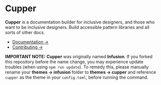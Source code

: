 # Cupper

**Cupper** is a documentation builder for inclusive designers, and those who want to be inclusive designers. Build accessible pattern libraries and all sorts of other docs.

* [Documentation →](https://thepaciellogroup.github.io/cupper)
* [Contributing →](https://github.com/ThePacielloGroup/cupper/blob/master/CONTRIBUTING.md)

**IMPORTANT NOTE:** **Cupper** was originally named **Infusion**. If you forked this repository before the name change, you may experience update troubles (when using `npm run update`). To remedy this, please manually rename your **themes → infusion** folder to **themes → cupper** and reference `cupper` as the theme in your `config.toml`, before running the command.
